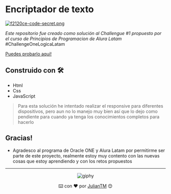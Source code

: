 # Encriptador de texto

[![f2120ce-code-secret.png](https://i.postimg.cc/g0GBbgGb/f2120ce-code-secret.png)](https://postimg.cc/k2hyxFVT)

_Este repositorio fue creado como solución al Challengue #1 propuesto por el curso de Principios de Programacion de Alura Latam_
\#ChallengeOneLogicaLatam

[Puedes probarlo aqui!](https://juliantm.github.io/Encriptador-de-Texto_Challenge-1/)

## Construido con 🛠️

* Html
* Css
* JavaScript

>Para esta solución he intentado realizar el responsive para diferentes dispositivos, pero aun no lo manejo muy bien así que lo dejo como pendiente para cuando ya tenga los conocimientos completos para hacerlo

## Gracias!

* Agradesco al programa de Oracle ONE y Alura Latam por permitirme ser parte de este proyecto, realmente estoy muy contento con las nuevas cosas que estoy aprendiendo y con los retos propuestos

---

<div align="center">
  
  ![giphy](https://user-images.githubusercontent.com/42880872/156003638-cb5322ae-3406-48c6-ba64-c8def9ed4876.gif)
  
  ⌨️ con ❤️ por [JulianTM](https://github.com/JulianTM) 😊
</div>
